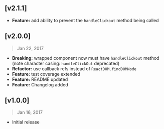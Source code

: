 ## [v2.1.1]
- **Feature:** add ability to prevent the `handleClickout` method being called

## [v2.0.0]
> Jan 22, 2017

- **Breaking:** wrapped component now must have `handleClickout` method (note character casing: `handleClickOut` deprecated)
- **Refactor:** use callback refs instead of `ReactDOM.findDOMNode`
- **Feature:** test coverage extended
- **Feature:** README updated
- **Feature:** Changelog added


## [v1.0.0]
> Jan 16, 2017

- Initial release